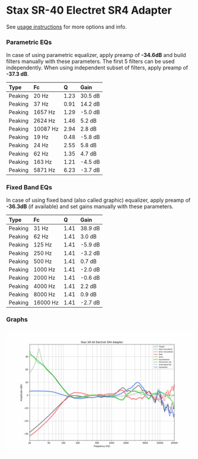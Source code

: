 # Stax SR-40 Electret SR4 Adapter
See [usage instructions](https://github.com/jaakkopasanen/AutoEq#usage) for more options and info.

### Parametric EQs
In case of using parametric equalizer, apply preamp of **-34.6dB** and build filters manually
with these parameters. The first 5 filters can be used independently.
When using independent subset of filters, apply preamp of **-37.3 dB**.

| Type    | Fc       |    Q | Gain    |
|:--------|:---------|:-----|:--------|
| Peaking | 20 Hz    | 1.23 | 30.5 dB |
| Peaking | 37 Hz    | 0.91 | 14.2 dB |
| Peaking | 1657 Hz  | 1.29 | -5.0 dB |
| Peaking | 2624 Hz  | 1.46 | 5.2 dB  |
| Peaking | 10087 Hz | 2.94 | 2.8 dB  |
| Peaking | 19 Hz    | 0.48 | -5.8 dB |
| Peaking | 24 Hz    | 2.55 | 5.8 dB  |
| Peaking | 62 Hz    | 1.35 | 4.7 dB  |
| Peaking | 163 Hz   | 1.21 | -4.5 dB |
| Peaking | 5871 Hz  | 6.23 | -3.7 dB |

### Fixed Band EQs
In case of using fixed band (also called graphic) equalizer, apply preamp of **-36.3dB**
(if available) and set gains manually with these parameters.

| Type    | Fc       |    Q | Gain    |
|:--------|:---------|:-----|:--------|
| Peaking | 31 Hz    | 1.41 | 38.9 dB |
| Peaking | 62 Hz    | 1.41 | 3.0 dB  |
| Peaking | 125 Hz   | 1.41 | -5.9 dB |
| Peaking | 250 Hz   | 1.41 | -3.2 dB |
| Peaking | 500 Hz   | 1.41 | 0.7 dB  |
| Peaking | 1000 Hz  | 1.41 | -2.0 dB |
| Peaking | 2000 Hz  | 1.41 | -0.6 dB |
| Peaking | 4000 Hz  | 1.41 | 2.2 dB  |
| Peaking | 8000 Hz  | 1.41 | 0.9 dB  |
| Peaking | 16000 Hz | 1.41 | -2.7 dB |

### Graphs
![](./Stax%20SR-40%20Electret%20SR4%20Adapter.png)